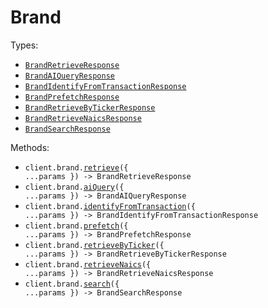 # Brand

Types:

- <code><a href="./src/resources/brand.ts">BrandRetrieveResponse</a></code>
- <code><a href="./src/resources/brand.ts">BrandAIQueryResponse</a></code>
- <code><a href="./src/resources/brand.ts">BrandIdentifyFromTransactionResponse</a></code>
- <code><a href="./src/resources/brand.ts">BrandPrefetchResponse</a></code>
- <code><a href="./src/resources/brand.ts">BrandRetrieveByTickerResponse</a></code>
- <code><a href="./src/resources/brand.ts">BrandRetrieveNaicsResponse</a></code>
- <code><a href="./src/resources/brand.ts">BrandSearchResponse</a></code>

Methods:

- <code title="get /brand/retrieve">client.brand.<a href="./src/resources/brand.ts">retrieve</a>({ ...params }) -> BrandRetrieveResponse</code>
- <code title="post /brand/ai/query">client.brand.<a href="./src/resources/brand.ts">aiQuery</a>({ ...params }) -> BrandAIQueryResponse</code>
- <code title="get /brand/transaction_identifier">client.brand.<a href="./src/resources/brand.ts">identifyFromTransaction</a>({ ...params }) -> BrandIdentifyFromTransactionResponse</code>
- <code title="post /brand/prefetch">client.brand.<a href="./src/resources/brand.ts">prefetch</a>({ ...params }) -> BrandPrefetchResponse</code>
- <code title="get /brand/retrieve-by-ticker">client.brand.<a href="./src/resources/brand.ts">retrieveByTicker</a>({ ...params }) -> BrandRetrieveByTickerResponse</code>
- <code title="get /brand/naics">client.brand.<a href="./src/resources/brand.ts">retrieveNaics</a>({ ...params }) -> BrandRetrieveNaicsResponse</code>
- <code title="get /brand/search">client.brand.<a href="./src/resources/brand.ts">search</a>({ ...params }) -> BrandSearchResponse</code>
